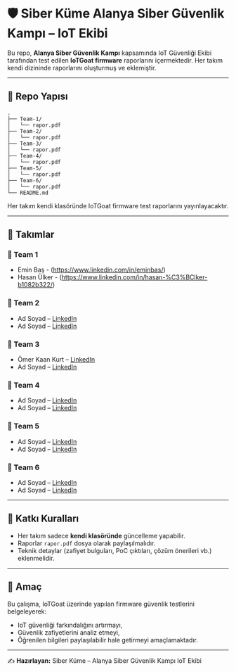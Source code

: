 # 🛡️ Siber Küme Alanya Siber Güvenlik Kampı – IoT Ekibi

Bu repo, **Alanya Siber Güvenlik Kampı** kapsamında IoT Güvenliği Ekibi tarafından test edilen **IoTGoat firmware** raporlarını içermektedir.
Her takım kendi dizininde raporlarını oluşturmuş ve eklemiştir.

---

## 📂 Repo Yapısı

```
.
├── Team-1/
│   └── rapor.pdf
├── Team-2/
│   └── rapor.pdf
├── Team-3/
│   └── rapor.pdf
├── Team-4/
│   └── rapor.pdf
├── Team-5/
│   └── rapor.pdf
├── Team-6/
│   └── rapor.pdf
└── README.md
```

Her takım kendi klasöründe IoTGoat firmware test raporlarını yayınlayacaktır.

---

## 👥 Takımlar

### 🔹 Team 1

* Emin Baş - (https://www.linkedin.com/in/eminbas/)
* Hasan Ülker - (https://www.linkedin.com/in/hasan-%C3%BClker-b1082b322/)

### 🔹 Team 2

* Ad Soyad – [LinkedIn](https://linkedin.com/in/username)
* Ad Soyad – [LinkedIn](https://linkedin.com/in/username)

### 🔹 Team 3

* Ömer Kaan Kurt – [LinkedIn](https://www.linkedin.com/in/omer-kaan-kurt/)
* Ad Soyad – [LinkedIn](https://linkedin.com/in/username)

### 🔹 Team 4

* Ad Soyad – [LinkedIn](https://linkedin.com/in/username)
* Ad Soyad – [LinkedIn](https://linkedin.com/in/username)

### 🔹 Team 5

* Ad Soyad – [LinkedIn](https://linkedin.com/in/username)
* Ad Soyad – [LinkedIn](https://linkedin.com/in/username)

### 🔹 Team 6

* Ad Soyad – [LinkedIn](https://linkedin.com/in/username)
* Ad Soyad – [LinkedIn](https://linkedin.com/in/username)

---

## 📌 Katkı Kuralları

* Her takım sadece **kendi klasöründe** güncelleme yapabilir.
* Raporlar `rapor.pdf` dosya olarak paylaşılmalıdır.
* Teknik detaylar (zafiyet bulguları, PoC çıktıları, çözüm önerileri vb.) eklenmelidir.

---

## 🎯 Amaç

Bu çalışma, IoTGoat üzerinde yapılan firmware güvenlik testlerini belgeleyerek:

* IoT güvenliği farkındalığını artırmayı,
* Güvenlik zafiyetlerini analiz etmeyi,
* Öğrenilen bilgileri paylaşılabilir hale getirmeyi amaçlamaktadır.

---

✍️ **Hazırlayan:** Siber Küme – Alanya Siber Güvenlik Kampı IoT Ekibi

